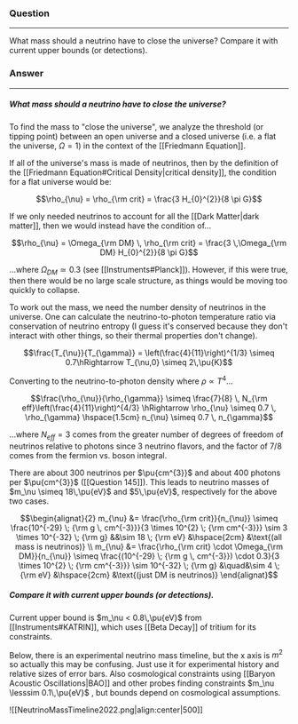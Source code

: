 ### Question
---
What mass should a neutrino have to close the universe? Compare it with current upper bounds (or detections).

### Answer
---
##### What mass should a neutrino have to close the universe?

To find the mass to "close the universe", we analyze the threshold (or tipping point) between an open universe and a closed universe (i.e. a flat the universe, $\Omega = 1$) in the context of the [[Friedmann Equation]]. 

If all of the universe's mass is made of neutrinos, then by the definition of the [[Friedmann Equation#Critical Density|critical density]], the condition for a flat universe would be:

$$\rho_{\nu} = \rho_{\rm crit} = \frac{3 H_{0}^{2}}{8 \pi G}$$

If we only needed neutrinos to account for all the [[Dark Matter|dark matter]], then we would instead have the condition of...

$$\rho_{\nu} = \Omega_{\rm DM} \, \rho_{\rm crit} = \frac{3 \,\Omega_{\rm DM} H_{0}^{2}}{8 \pi G}$$

...where $\Omega_{DM}\simeq 0.3$ (see [[Instruments#Planck]]). However, if this were true, then there would be no large scale structure, as things would be moving too quickly to collapse.

To work out the mass, we need the number density of neutrinos in the universe. One can calculate the neutrino-to-photon temperature ratio via conservation of neutrino entropy (I guess it's conserved because they don't interact with other things, so their thermal properties don't change).

$$\frac{T_{\nu}}{T_{\gamma}} = \left(\frac{4}{11}\right)^{1/3} \simeq 0.7\hRightarrow T_{\nu,0} \simeq 2\,\pu{K}$$

Converting to the neutrino-to-photon density where  $\rho \propto T^{4}$...

$$\frac{\rho_{\nu}}{\rho_{\gamma}} \simeq \frac{7}{8} \, N_{\rm eff}\left(\frac{4}{11}\right)^{4/3} \hRightarrow \rho_{\nu} \simeq 0.7 \, \rho_{\gamma} \hspace{1.5cm} n_{\nu} \simeq 0.7 \, n_{\gamma}$$

...where $N_{eff} =  3$ comes from the greater number of degrees of freedom of neutrinos relative to photons since 3 neutrino flavors, and the factor of $7/8$ comes from the fermion vs. boson integral.

There are about 300 neutrinos per $\pu{cm^{3}}$ and about 400 photons per $\pu{cm^{3}}$ ([[Question 145]]). This leads to neutrino masses of $m_\nu \simeq 18\,\pu{eV}$ and $5\,\pu{eV}$, respectively for the above two cases.

$$\begin{alignat}{2}
	m_{\nu} &= \frac{\rho_{\rm crit}}{n_{\nu}} \simeq \frac{10^{-29} \; {\rm g \, cm^{-3}}}{3 \times 10^{2} \; {\rm cm^{-3}}} \sim 3 \times 10^{-32} \; {\rm g} &&\sim 18 \; {\rm eV} &\hspace{2cm} &\text{(all mass is neutrinos)} \\
	m_{\nu} &= \frac{\rho_{\rm crit} \cdot \Omega_{\rm DM}}{n_{\nu}} \simeq \frac{(10^{-29} \; {\rm g \, cm^{-3}}) \cdot 0.3}{3 \times 10^{2} \; {\rm cm^{-3}}} \sim 10^{-32} \; {\rm g} &\quad&\sim 4 \; {\rm eV} &\hspace{2cm} &\text{(just DM is neutrinos)}
\end{alignat}$$

##### Compare it with current upper bounds (or detections).

Current upper bound is $m_\nu < 0.8\,\pu{eV}$ from [[Instruments#KATRIN]], which uses [[Beta Decay]] of tritium for its constraints.

Below, there is an experimental neutrino mass timeline, but the x axis is $m^2$ so actually this may be confusing. Just use it for experimental history and relative sizes of error bars. Also cosmological constraints using [[Baryon Acoustic Oscillations|BAO]] and other probes finding constraints $m_\nu \lesssim 0.1\,\pu{eV}$ , but bounds depend on cosmological assumptions.

![[NeutrinoMassTimeline2022.png|align:center|500]]

